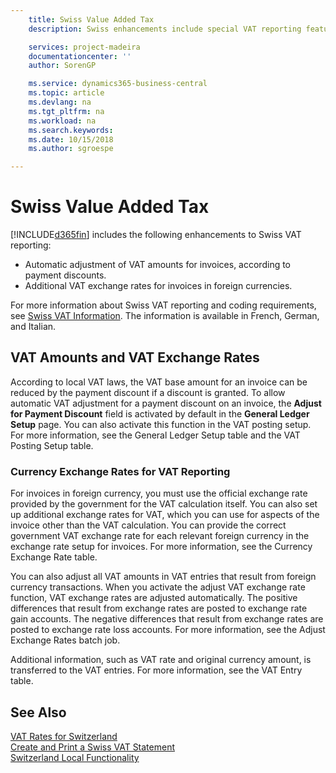 ```yaml
---
    title: Swiss Value Added Tax
    description: Swiss enhancements include special VAT reporting features.

    services: project-madeira
    documentationcenter: ''
    author: SorenGP

    ms.service: dynamics365-business-central
    ms.topic: article
    ms.devlang: na
    ms.tgt_pltfrm: na
    ms.workload: na
    ms.search.keywords:
    ms.date: 10/15/2018
    ms.author: sgroespe

---
```

# Swiss Value Added Tax
[!INCLUDE[d365fin](../../includes/d365fin_md.md)] includes the following enhancements to Swiss VAT reporting:  

- Automatic adjustment of VAT amounts for invoices, according to payment discounts.  
- Additional VAT exchange rates for invoices in foreign currencies.  

For more information about Swiss VAT reporting and coding requirements, see [Swiss VAT Information](https://www.estv.admin.ch/estv/en/home/estv-suissetax/sw-hersteller.html). The information is available in French, German, and Italian.  

## VAT Amounts and VAT Exchange Rates  
According to local VAT laws, the VAT base amount for an invoice can be reduced by the payment discount if a discount is granted. To allow automatic VAT adjustment for a payment discount on an invoice, the **Adjust for Payment Discount** field is activated by default in the **General Ledger Setup** page. You can also activate this function in the VAT posting setup. For more information, see the General Ledger Setup table and the VAT Posting Setup table.  

### Currency Exchange Rates for VAT Reporting  
For invoices in foreign currency, you must use the official exchange rate provided by the government for the VAT calculation itself. You can also set up additional exchange rates for VAT, which you can use for aspects of the invoice other than the VAT calculation. You can provide the correct government VAT exchange rate for each relevant foreign currency in the exchange rate setup for invoices. For more information, see the Currency Exchange Rate table.  

You can also adjust all VAT amounts in VAT entries that result from foreign currency transactions. When you activate the adjust VAT exchange rate function, VAT exchange rates are adjusted automatically. The positive differences that result from exchange rates are posted to exchange rate gain accounts. The negative differences that result from exchange rates are posted to exchange rate loss accounts. For more information, see the Adjust Exchange Rates batch job.  

Additional information, such as VAT rate and original currency amount, is transferred to the VAT entries. For more information, see the VAT Entry table.  

## See Also  
 [VAT Rates for Switzerland](vat-rates-for-switzerland.md)   
 [Create and Print a Swiss VAT Statement](how-to-create-and-print-a-swiss-vat-statement.md)   
 [Switzerland Local Functionality](switzerland-local-functionality.md)   
